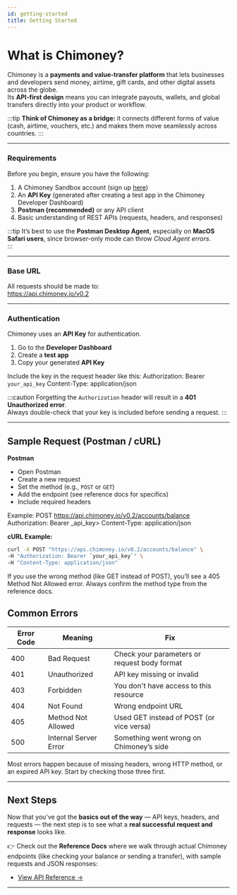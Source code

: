 ```yaml
---
id: getting-started
title: Getting Started 
--- 
```



# What is Chimoney?  
Chimoney is a **payments and value-transfer platform** that lets businesses and developers send money, airtime, gift cards, and other digital assets across the globe.  
Its **API-first design** means you can integrate payouts, wallets, and global transfers directly into your product or workflow.  

:::tip
**Think of Chimoney as a bridge:** it connects different forms of value (cash, airtime, vouchers, etc.) and makes them move seamlessly across countries.
::: 

---

### Requirements
Before you begin, ensure you have the following: 
1. A Chimoney Sandbox account (sign up [here](https://sandbox.chimoney.io))
2. An **API Key** (generated after creating a test app in the Chimoney Developer Dashboard)   
3. **Postman (recommended)** or any API client   
4. Basic understanding of REST APIs (requests, headers, and responses)

:::tip
It’s best to use the **Postman Desktop Agent**, especially on **MacOS Safari users**, since browser-only mode can throw *Cloud Agent errors*.  
::: 

---

### Base URL  
All requests should be made to:  
https://api.chimoney.io/v0.2

---

### Authentication
Chimoney uses an **API Key** for authentication.

1. Go to the **Developer Dashboard**  
2. Create a **test app**  
3. Copy your generated **API Key**  

Include the key in the request header like this:
Authorization: Bearer `your_api_key`
Content-Type: application/json

:::caution
Forgetting the `Authorization` header will result in a **401 Unauthorized error**.  
Always double-check that your key is included before sending a request.
:::

---

## Sample Request (Postman / cURL)

**Postman**  
- Open Postman  
- Create a new request  
- Set the method (e.g., `POST` or `GET`)  
- Add the endpoint (see reference docs for specifics)  
- Include required headers  

Example:
POST https://api.chimoney.io/v0.2/accounts/balance
Authorization: Bearer _api_key>
Content-Type: application/json

**cURL Example:**
```bash
curl -X POST "https://api.chimoney.io/v0.2/accounts/balance" \
-H "Authorization: Bearer `your_api_key`" \
-H "Content-Type: application/json"
```
If you use the wrong method (like GET instead of POST), you’ll see a 405 Method Not Allowed error.
Always confirm the method type from the reference docs.

## Common Errors
| Error Code | Meaning | Fix |
|------------|---------|-----|
| 400 | Bad Request | Check your parameters or request body format|
| 401 | Unauthorized | API key missing or invalid |
| 403 | Forbidden | You don't have access to this resource |
| 404 | Not Found | Wrong endpoint URL |
| 405 | Method Not Allowed | Used GET instead of POST (or vice versa) |
| 500 | Internal Server Error | Something went wrong on Chimoney’s side |

Most errors happen because of missing headers, wrong HTTP method, or an expired API key. Start by checking those three first.

---

## Next Steps

Now that you’ve got the **basics out of the way** — API keys, headers, and requests — the next step is to see what a **real successful request and response** looks like.  

👉 Check out the **Reference Docs** where we walk through actual Chimoney endpoints (like checking your balance or sending a transfer), with sample requests and JSON responses:

- [View API Reference →](./reference/wallet-transfer.md)

---



